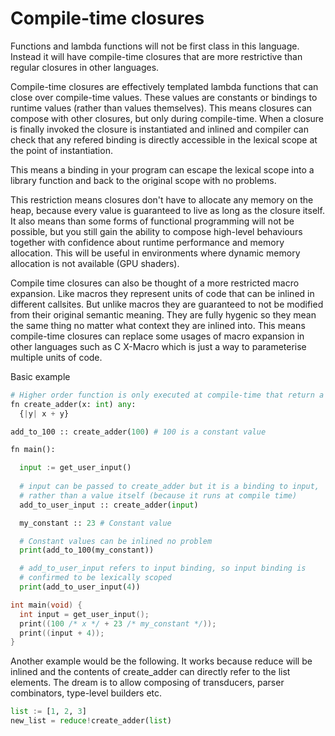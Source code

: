 # Compile-time closures

Functions and lambda functions will not be first class in this language. Instead it will have compile-time closures that are more restrictive than regular closures in other languages.

Compile-time closures are effectively templated lambda functions that can close over compile-time values. These values are constants or bindings to runtime values (rather than values themselves). This means closures can compose with other closures, but only during compile-time. When a closure is finally invoked the closure is instantiated and inlined and compiler can check that any refered binding is directly accessible in the lexical scope at the point of instantiation.

This means a binding in your program can escape the lexical scope into a library function and back to the original scope with no problems.

This restriction means closures don't have to allocate any memory on the heap, because every value is guaranteed to live as long as the closure itself. It also means than some forms of functional programming will not be possible, but you still gain the ability to compose high-level behaviours together with confidence about runtime performance and memory allocation. This will be useful in environments where dynamic memory allocation is not available (GPU shaders).

Compile time closures can also be thought of a more restricted macro expansion. Like macros they represent units of code that can be inlined in different callsites. But unlike macros they are guaranteed to not be modified from their original semantic meaning. They are fully hygenic so they mean the same thing no matter what context they are inlined into. This means compile-time closures can replace some usages of macro expansion in other languages such as C X-Macro which is just a way to parameterise multiple units of code.

Basic example
```python
# Higher order function is only executed at compile-time that return a lambda that will be inlined into runtime code
fn create_adder(x: int) any:
  {|y| x + y}

add_to_100 :: create_adder(100) # 100 is a constant value

fn main():

  input := get_user_input()
  
  # input can be passed to create_adder but it is a binding to input,
  # rather than a value itself (because it runs at compile time)
  add_to_user_input :: create_adder(input)

  my_constant :: 23 # Constant value

  # Constant values can be inlined no problem
  print(add_to_100(my_constant))

  # add_to_user_input refers to input binding, so input binding is
  # confirmed to be lexically scoped
  print(add_to_user_input(4))
```

```c
int main(void) {
  int input = get_user_input();
  print((100 /* x */ + 23 /* my_constant */));
  print((input + 4));
}
```

Another example would be the following. It works because reduce will be inlined and the contents of create_adder can directly refer to the list elements. The dream is to allow composing of transducers, parser combinators, type-level builders etc.

```python
list := [1, 2, 3]
new_list = reduce!create_adder(list)
```